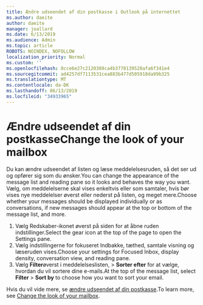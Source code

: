```yaml
---
title: Ændre udseendet af din postkasse i Outlook på internettet
ms.author: daeite
author: daeite
manager: joallard
ms.date: 6/13/2019
ms.audience: Admin
ms.topic: article
ROBOTS: NOINDEX, NOFOLLOW
localization_priority: Normal
ms.custom: ''
ms.openlocfilehash: 8cce6e27c2120389ca4b3778139528afa6f341e4
ms.sourcegitcommit: ad4257df7113531cea883b477d505918da99b325
ms.translationtype: MT
ms.contentlocale: da-DK
ms.lasthandoff: 06/13/2019
ms.locfileid: "34933965"
---
```

# <a name="change-the-look-of-your-mailbox"></a><span data-ttu-id="13b63-102">Ændre udseendet af din postkasse</span><span class="sxs-lookup"><span data-stu-id="13b63-102">Change the look of your mailbox</span></span>

<span data-ttu-id="13b63-103">Du kan ændre udseendet af listen og læse meddelelsesruden, så det ser ud og opfører sig som du ønsker.</span><span class="sxs-lookup"><span data-stu-id="13b63-103">You can change the appearance of the message list and reading pane so it looks and behaves the way you want.</span></span> <span data-ttu-id="13b63-104">Vælg, om meddelelserne skal vises enkeltvis eller som samtaler, hvis bør vises nye meddelelser øverst eller nederst på listen, og meget mere.</span><span class="sxs-lookup"><span data-stu-id="13b63-104">Choose whether your messages should be displayed individually or as conversations, if new messages should appear at the top or bottom of the message list, and more.</span></span>

1. <span data-ttu-id="13b63-105">Vælg Redskaber-ikonet øverst på siden for at åbne ruden indstillinger.</span><span class="sxs-lookup"><span data-stu-id="13b63-105">Select the gear icon at the top of the page to open the Settings pane.</span></span>
1. <span data-ttu-id="13b63-106">Vælg indstillingerne for fokuseret Indbakke, tæthed, samtale visning og læseruden vises.</span><span class="sxs-lookup"><span data-stu-id="13b63-106">Choose your settings for Focused Inbox, display density, conversation view, and reading pane.</span></span>
1. <span data-ttu-id="13b63-107">Vælg **Filter**øverst i meddelelseslisten, > **Sorter efter** for at vælge, hvordan du vil sortere dine e-mails.</span><span class="sxs-lookup"><span data-stu-id="13b63-107">At the top of the message list, select **Filter** > **Sort by** to choose how you want to sort your email.</span></span>

<span data-ttu-id="13b63-108">Hvis du vil vide mere, se [ændre udseendet af din postkasse](https://support.office.com/article/b41c2ecb-f23c-42b3-b7f8-659646d5e58c).</span><span class="sxs-lookup"><span data-stu-id="13b63-108">To learn more, see [Change the look of your mailbox](https://support.office.com/article/b41c2ecb-f23c-42b3-b7f8-659646d5e58c).</span></span>
